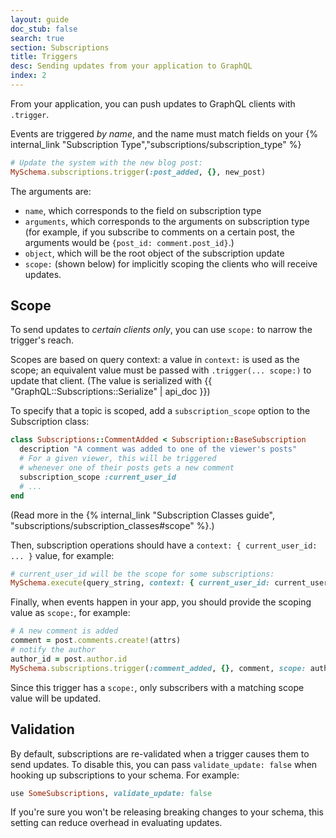 ```yaml
---
layout: guide
doc_stub: false
search: true
section: Subscriptions
title: Triggers
desc: Sending updates from your application to GraphQL
index: 2
---
```


From your application, you can push updates to GraphQL clients with `.trigger`.

Events are triggered _by name_, and the name must match fields on your {% internal_link "Subscription Type","subscriptions/subscription_type" %}

```ruby
# Update the system with the new blog post:
MySchema.subscriptions.trigger(:post_added, {}, new_post)
```

The arguments are:

- `name`, which corresponds to the field on subscription type
- `arguments`, which corresponds to the arguments on subscription type (for example, if you subscribe to comments on a certain post, the arguments would be `{post_id: comment.post_id}`.)
- `object`, which will be the root object of the subscription update
- `scope:` (shown below) for implicitly scoping the clients who will receive updates.

## Scope

To send updates to _certain clients only_, you can use `scope:` to narrow the trigger's reach.

Scopes are based on query context: a value in `context:` is used as the scope; an equivalent value must be passed with `.trigger(... scope:)` to update that client. (The value is serialized with {{ "GraphQL::Subscriptions::Serialize" | api_doc }})

To specify that a topic is scoped, add a `subscription_scope` option to the Subscription class:

```ruby
class Subscriptions::CommentAdded < Subscription::BaseSubscription
  description "A comment was added to one of the viewer's posts"
  # For a given viewer, this will be triggered
  # whenever one of their posts gets a new comment
  subscription_scope :current_user_id
  # ...
end
```

(Read more in the {% internal_link "Subscription Classes guide", "subscriptions/subscription_classes#scope" %}.)

Then, subscription operations should have a `context: { current_user_id: ... }` value, for example:

```ruby
# current_user_id will be the scope for some subscriptions:
MySchema.execute(query_string, context: { current_user_id: current_user.id })
```

Finally, when events happen in your app, you should provide the scoping value as `scope:`, for example:

```ruby
# A new comment is added
comment = post.comments.create!(attrs)
# notify the author
author_id = post.author.id
MySchema.subscriptions.trigger(:comment_added, {}, comment, scope: author_id)
```

Since this trigger has a `scope:`, only subscribers with a matching scope value will be updated.

## Validation

By default, subscriptions are re-validated when a trigger causes them to send updates. To disable this, you can pass `validate_update: false` when hooking up subscriptions to your schema. For example:

```ruby
use SomeSubscriptions, validate_update: false
```

If you're sure you won't be releasing breaking changes to your schema, this setting can reduce overhead in evaluating updates.
